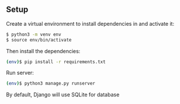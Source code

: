 ## Setup

Create a virtual environment to install dependencies in and activate it:

```sh
$ python3 -m venv env
$ source env/bin/activate
```

Then install the dependencies:

```sh
(env)$ pip install -r requirements.txt
```

Run server:

```sh
(env)$ python3 manage.py runserver
```

By default, Django will use SQLite for database 
